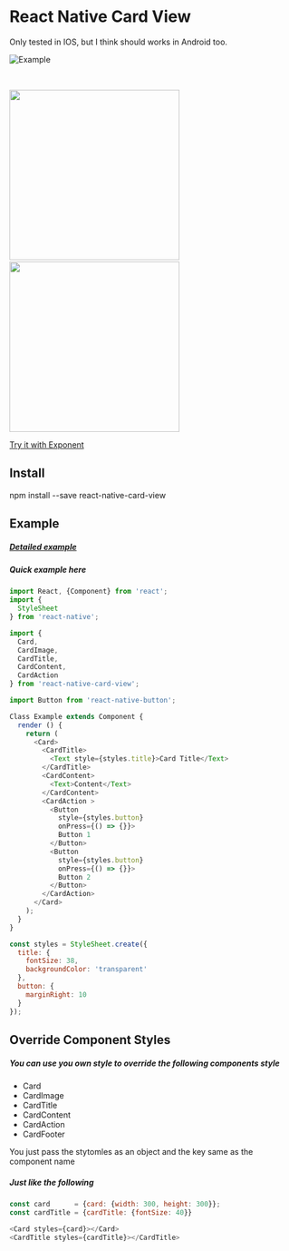 # React Native Card View
Only tested in IOS, but I think should works in Android too.

![Example](https://www.dropbox.com/s/44aildn3lhq9rik/react-native-card-view.gif?dl=1)

<br>


<img src="https://www.dropbox.com/s/kxkltgzwokxkr5k/IMG_0359.PNG?dl=1" width="300">&nbsp;&nbsp;&nbsp;&nbsp;<img src="https://www.dropbox.com/s/9seffjkig865fo0/IMG_0360.PNG?dl=1" width="300">

[Try it with Exponent](https://exp.host/@jacklam718/card-view-example)

## Install
npm install --save react-native-card-view


## Example
##### <a href="https://github.com/jacklam718/react-native-card-view/blob/master/example/CardExample.js" target="_blank">Detailed example</a>

##### Quick example here
```javascript
import React, {Component} from 'react';
import {
  StyleSheet
} from 'react-native';

import {
  Card,
  CardImage,
  CardTitle,
  CardContent,
  CardAction
} from 'react-native-card-view';

import Button from 'react-native-button';

Class Example extends Component {
  render () {
    return (
      <Card>
        <CardTitle>
          <Text style={styles.title}>Card Title</Text>
        </CardTitle>
        <CardContent>
          <Text>Content</Text>
        </CardContent>
        <CardAction >
          <Button
            style={styles.button}
            onPress={() => {}}>
            Button 1
          </Button>
          <Button
            style={styles.button}
            onPress={() => {}}>
            Button 2
          </Button>
        </CardAction>
      </Card>
    );
  }
}

const styles = StyleSheet.create({
  title: {
    fontSize: 38,
    backgroundColor: 'transparent'
  },
  button: {
    marginRight: 10
  }
});
```

## Override Component Styles
##### You can use you own style to override the following components style
- Card
- CardImage
- CardTitle
- CardContent
- CardAction
- CardFooter

You just pass the stytomles as an object and the key same as the component name

##### Just like the following
```javascript
const card      = {card: {width: 300, height: 300}};
const cardTitle = {cardTitle: {fontSize: 40}}

<Card styles={card}></Card>
<CardTitle styles={cardTitle}></CardTitle>
```

